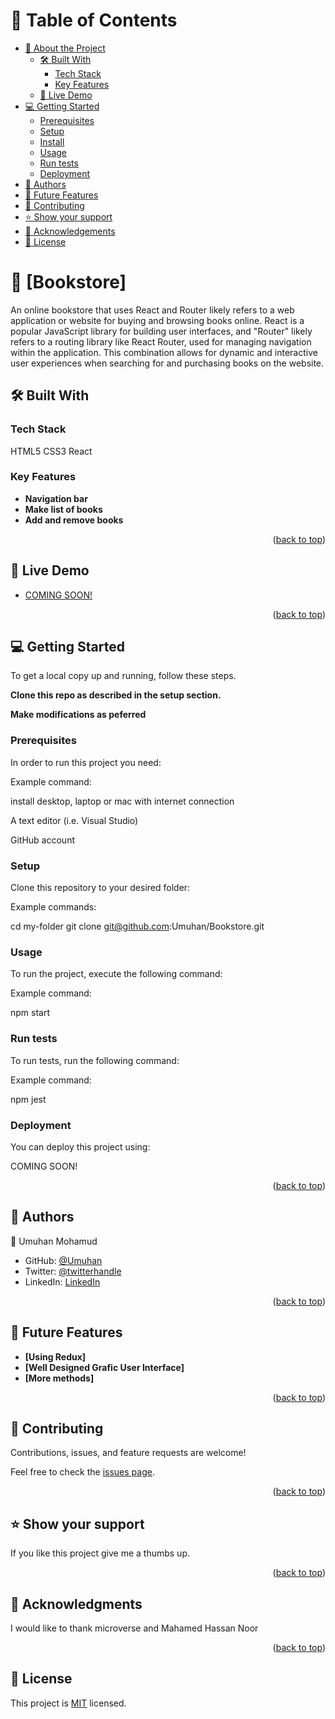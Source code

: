 <a name="readme-top"></a>

<!-- TABLE OF CONTENTS -->

# 📗 Table of Contents

- [📖 About the Project](#about-project)
  - [🛠 Built With](#built-with)
    - [Tech Stack](#tech-stack)
    - [Key Features](#key-features)
  - [🚀 Live Demo](#live-demo)
- [💻 Getting Started](#getting-started)
  - [Prerequisites](#prerequisites)
  - [Setup](#setup)
  - [Install](#install)
  - [Usage](#usage)
  - [Run tests](#run-tests)
  - [Deployment](#deployment)
- [👥 Authors](#authors)
- [🔭 Future Features](#future-features)
- [🤝 Contributing](#contributing)
- [⭐️ Show your support](#support)
- [🙏 Acknowledgements](#acknowledgements)
- [📝 License](#license)

<!-- PROJECT DESCRIPTION -->

# 📖 [Bookstore] <a name="about-project"></a>

An online bookstore that uses React and Router likely refers to a web application or website for buying and browsing books online. React is a popular JavaScript library for building user interfaces, and "Router" likely refers to a routing library like React Router, used for managing navigation within the application. This combination allows for dynamic and interactive user experiences when searching for and purchasing books on the website.

## 🛠 Built With <a name="built-with"></a>

### Tech Stack <a name="tech-stack"></a>

HTML5
CSS3
React

<!-- Features -->

### Key Features <a name="key-features"></a>

- **Navigation bar**
- **Make list of books**
- **Add and remove books**

<p align="right">(<a href="#readme-top">back to top</a>)</p>

<!-- LIVE DEMO -->

## 🚀 Live Demo <a name="live-demo"></a>

- [COMING SOON!]()

<p align="right">(<a href="#readme-top">back to top</a>)</p>

<!-- GETTING STARTED -->

## 💻 Getting Started <a name="getting-started"></a>

To get a local copy up and running, follow these steps.

**Clone this repo as described in the setup section.**

**Make modifications as peferred**

### Prerequisites

In order to run this project you need:

Example command:

install desktop, laptop or mac with internet connection

A text editor (i.e. Visual Studio)

GitHub account

### Setup

Clone this repository to your desired folder:

Example commands:

cd my-folder
git clone git@github.com:Umuhan/Bookstore.git

### Usage

To run the project, execute the following command:

Example command:

npm start

### Run tests

To run tests, run the following command:

Example command:

npm jest

### Deployment

You can deploy this project using:

COMING SOON!

<p align="right">(<a href="#readme-top">back to top</a>)</p>

<!-- AUTHORS -->

## 👥 Authors <a name="authors"></a>

👤 Umuhan Mohamud

- GitHub: [ @Umuhan](https://github.com/Umuhan)
- Twitter: [@twitterhandle](https://twitter.com/HannyUmuhan)
- LinkedIn: [LinkedIn](https://www.linkedin.com/in/umuhan-mohamud/)

<p align="right">(<a href="#readme-top">back to top</a>)</p>

<!-- FUTURE FEATURES -->

## 🔭 Future Features <a name="future-features"></a>

- **[Using Redux]**
- **[Well Designed Grafic User Interface]**
- **[More methods]**

<p align="right">(<a href="#readme-top">back to top</a>)</p>

<!-- CONTRIBUTING -->

## 🤝 Contributing <a name="contributing"></a>

Contributions, issues, and feature requests are welcome!

Feel free to check the [issues page](https://github.com/Umuhan/Bookstore/issues).

<p align="right">(<a href="#readme-top">back to top</a>)</p>

<!-- SUPPORT -->

## ⭐️ Show your support <a name="support"></a>

If you like this project give me a thumbs up.

<p align="right">(<a href="#readme-top">back to top</a>)</p>

<!-- ACKNOWLEDGEMENTS -->

## 🙏 Acknowledgments <a name="acknowledgements"></a>

I would like to thank microverse and
Mahamed Hassan Noor

<p align="right">(<a href="#readme-top">back to top</a>)</p>

<!-- LICENSE -->

## 📝 License <a name="license"></a>

This project is [MIT](./LICENSE) licensed.
